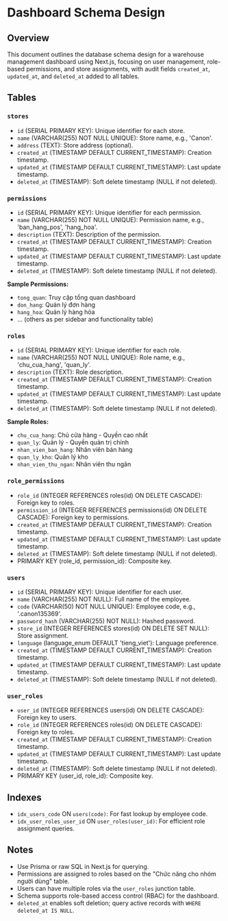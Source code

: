 # Dashboard Schema Design

## Overview
This document outlines the database schema design for a warehouse management dashboard using Next.js, focusing on user management, role-based permissions, and store assignments, with audit fields `created_at`, `updated_at`, and `deleted_at` added to all tables.

## Tables

### `stores`
- `id` (SERIAL PRIMARY KEY): Unique identifier for each store.
- `name` (VARCHAR(255) NOT NULL UNIQUE): Store name, e.g., 'Canon'.
- `address` (TEXT): Store address (optional).
- `created_at` (TIMESTAMP DEFAULT CURRENT_TIMESTAMP): Creation timestamp.
- `updated_at` (TIMESTAMP DEFAULT CURRENT_TIMESTAMP): Last update timestamp.
- `deleted_at` (TIMESTAMP): Soft delete timestamp (NULL if not deleted).

### `permissions`
- `id` (SERIAL PRIMARY KEY): Unique identifier for each permission.
- `name` (VARCHAR(255) NOT NULL UNIQUE): Permission name, e.g., 'ban_hang_pos', 'hang_hoa'.
- `description` (TEXT): Description of the permission.
- `created_at` (TIMESTAMP DEFAULT CURRENT_TIMESTAMP): Creation timestamp.
- `updated_at` (TIMESTAMP DEFAULT CURRENT_TIMESTAMP): Last update timestamp.
- `deleted_at` (TIMESTAMP): Soft delete timestamp (NULL if not deleted).

**Sample Permissions:**
- `tong_quan`: Truy cập tổng quan dashboard
- `don_hang`: Quản lý đơn hàng
- `hang_hoa`: Quản lý hàng hóa
- ... (others as per sidebar and functionality table)

### `roles`
- `id` (SERIAL PRIMARY KEY): Unique identifier for each role.
- `name` (VARCHAR(255) NOT NULL UNIQUE): Role name, e.g., 'chu_cua_hang', 'quan_ly'.
- `description` (TEXT): Role description.
- `created_at` (TIMESTAMP DEFAULT CURRENT_TIMESTAMP): Creation timestamp.
- `updated_at` (TIMESTAMP DEFAULT CURRENT_TIMESTAMP): Last update timestamp.
- `deleted_at` (TIMESTAMP): Soft delete timestamp (NULL if not deleted).

**Sample Roles:**
- `chu_cua_hang`: Chủ cửa hàng - Quyền cao nhất
- `quan_ly`: Quản lý - Quyền quản trị chính
- `nhan_vien_ban_hang`: Nhân viên bán hàng
- `quan_ly_kho`: Quản lý kho
- `nhan_vien_thu_ngan`: Nhân viên thu ngân

### `role_permissions`
- `role_id` (INTEGER REFERENCES roles(id) ON DELETE CASCADE): Foreign key to roles.
- `permission_id` (INTEGER REFERENCES permissions(id) ON DELETE CASCADE): Foreign key to permissions.
- `created_at` (TIMESTAMP DEFAULT CURRENT_TIMESTAMP): Creation timestamp.
- `updated_at` (TIMESTAMP DEFAULT CURRENT_TIMESTAMP): Last update timestamp.
- `deleted_at` (TIMESTAMP): Soft delete timestamp (NULL if not deleted).
- PRIMARY KEY (role_id, permission_id): Composite key.

### `users`
- `id` (SERIAL PRIMARY KEY): Unique identifier for each user.
- `name` (VARCHAR(255) NOT NULL): Full name of the employee.
- `code` (VARCHAR(50) NOT NULL UNIQUE): Employee code, e.g., '.canon135369'.
- `password_hash` (VARCHAR(255) NOT NULL): Hashed password.
- `store_id` (INTEGER REFERENCES stores(id) ON DELETE SET NULL): Store assignment.
- `language` (language_enum DEFAULT 'tieng_viet'): Language preference.
- `created_at` (TIMESTAMP DEFAULT CURRENT_TIMESTAMP): Creation timestamp.
- `updated_at` (TIMESTAMP DEFAULT CURRENT_TIMESTAMP): Last update timestamp.
- `deleted_at` (TIMESTAMP): Soft delete timestamp (NULL if not deleted).

### `user_roles`
- `user_id` (INTEGER REFERENCES users(id) ON DELETE CASCADE): Foreign key to users.
- `role_id` (INTEGER REFERENCES roles(id) ON DELETE CASCADE): Foreign key to roles.
- `created_at` (TIMESTAMP DEFAULT CURRENT_TIMESTAMP): Creation timestamp.
- `updated_at` (TIMESTAMP DEFAULT CURRENT_TIMESTAMP): Last update timestamp.
- `deleted_at` (TIMESTAMP): Soft delete timestamp (NULL if not deleted).
- PRIMARY KEY (user_id, role_id): Composite key.

## Indexes
- `idx_users_code` ON `users(code)`: For fast lookup by employee code.
- `idx_user_roles_user_id` ON `user_roles(user_id)`: For efficient role assignment queries.

## Notes
- Use Prisma or raw SQL in Next.js for querying.
- Permissions are assigned to roles based on the "Chức năng cho nhóm người dùng" table.
- Users can have multiple roles via the `user_roles` junction table.
- Schema supports role-based access control (RBAC) for the dashboard.
- `deleted_at` enables soft deletion; query active records with `WHERE deleted_at IS NULL`.
